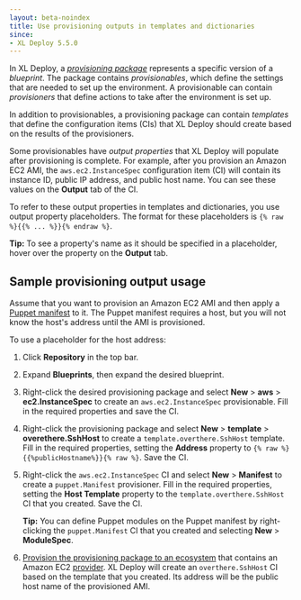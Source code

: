 ```yaml
---
layout: beta-noindex
title: Use provisioning outputs in templates and dictionaries
since:
- XL Deploy 5.5.0
---
```


In XL Deploy, a [*provisioning package*](/xl-deploy/how-to/create-a-provisioning-package.html) represents a specific version of a *blueprint*. The package contains *provisionables*, which define the settings that are needed to set up the environment. A provisionable can contain *provisioners* that define actions to take after the environment is set up.

In addition to provisionables, a provisioning package can contain *templates* that define the configuration items (CIs) that XL Deploy should create based on the results of the provisioners.

Some provisionables have *output properties* that XL Deploy will populate after provisioning is complete. For example, after you provision an Amazon EC2 AMI, the `aws.ec2.InstanceSpec` configuration item (CI) will contain its instance ID, public IP address, and public host name. You can see these values on the **Output** tab of the CI.

To refer to these output properties in templates and dictionaries, you use output property placeholders. The format for these placeholders is `{% raw %}{{% ... %}}{% endraw %}`.

**Tip:** To see a property's name as it should be specified in a placeholder, hover over the property on the **Output** tab.

## Sample provisioning output usage

Assume that you want to provision an Amazon EC2 AMI and then apply a [Puppet manifest](https://puppetlabs.com/) to it. The Puppet manifest requires a host, but you will not know the host's address until the AMI is provisioned.

To use a placeholder for the host address:

1. Click **Repository** in the top bar.
1. Expand **Blueprints**, then expand the desired blueprint.
1. Right-click the desired provisioning package and select **New** > **aws** > **ec2.InstanceSpec** to create an `aws.ec2.InstanceSpec` provisionable. Fill in the required properties and save the CI.
1. Right-click the provisioning package and select **New** > **template** > **overethere.SshHost** to create a `template.overthere.SshHost` template. Fill in the required properties, setting the **Address** property to `{% raw %}{{%publicHostname%}}{% raw %}`. Save the CI.
1. Right-click the `aws.ec2.InstanceSpec` CI and select **New** > **Manifest** to create a `puppet.Manifest` provisioner. Fill in the required properties, setting the **Host Template** property to the `template.overthere.SshHost` CI that you created. Save the CI.

    **Tip:** You can define Puppet modules on the Puppet manifest by right-clicking the `puppet.Manifest` CI that you created and selecting **New** > **ModuleSpec**.

1. [Provision the provisioning package to an ecosystem](/xl-deploy/how-to/provision-a-package-to-an-ecosystem.html) that contains an Amazon EC2 [provider](/xl-deploy/how-to/create-a-provider.html). XL Deploy will create an `overthere.SshHost` CI based on the template that you created. Its address will be the public host name of the provisioned AMI.
